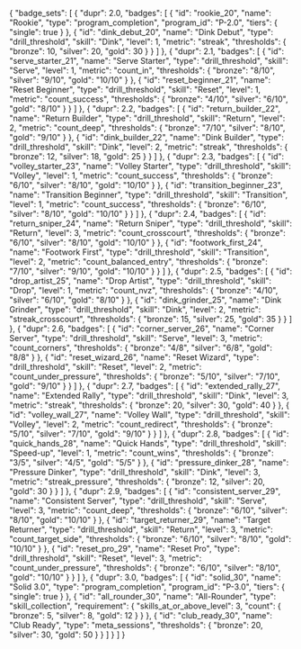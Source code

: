 {
  "badge_sets": [
    {
      "dupr": 2.0,
      "badges": [
        {
          "id": "rookie_20",
          "name": "Rookie",
          "type": "program_completion",
          "program_id": "P-2.0",
          "tiers": { "single": true }
        },
        {
          "id": "dink_debut_20",
          "name": "Dink Debut",
          "type": "drill_threshold",
          "skill": "Dink",
          "level": 1,
          "metric": "streak",
          "thresholds": { "bronze": 10, "silver": 20, "gold": 30 }
        }
      ]
    },
    {
      "dupr": 2.1,
      "badges": [
        {
          "id": "serve_starter_21",
          "name": "Serve Starter",
          "type": "drill_threshold",
          "skill": "Serve",
          "level": 1,
          "metric": "count_in",
          "thresholds": { "bronze": "8/10", "silver": "9/10", "gold": "10/10" }
        },
        {
          "id": "reset_beginner_21",
          "name": "Reset Beginner",
          "type": "drill_threshold",
          "skill": "Reset",
          "level": 1,
          "metric": "count_success",
          "thresholds": { "bronze": "4/10", "silver": "6/10", "gold": "8/10" }
        }
      ]
    },
    {
      "dupr": 2.2,
      "badges": [
        {
          "id": "return_builder_22",
          "name": "Return Builder",
          "type": "drill_threshold",
          "skill": "Return",
          "level": 2,
          "metric": "count_deep",
          "thresholds": { "bronze": "7/10", "silver": "8/10", "gold": "9/10" }
        },
        {
          "id": "dink_builder_22",
          "name": "Dink Builder",
          "type": "drill_threshold",
          "skill": "Dink",
          "level": 2,
          "metric": "streak",
          "thresholds": { "bronze": 12, "silver": 18, "gold": 25 }
        }
      ]
    },
    {
      "dupr": 2.3,
      "badges": [
        {
          "id": "volley_starter_23",
          "name": "Volley Starter",
          "type": "drill_threshold",
          "skill": "Volley",
          "level": 1,
          "metric": "count_success",
          "thresholds": { "bronze": "6/10", "silver": "8/10", "gold": "10/10" }
        },
        {
          "id": "transition_beginner_23",
          "name": "Transition Beginner",
          "type": "drill_threshold",
          "skill": "Transition",
          "level": 1,
          "metric": "count_success",
          "thresholds": { "bronze": "6/10", "silver": "8/10", "gold": "10/10" }
        }
      ]
    },
    {
      "dupr": 2.4,
      "badges": [
        {
          "id": "return_sniper_24",
          "name": "Return Sniper",
          "type": "drill_threshold",
          "skill": "Return",
          "level": 3,
          "metric": "count_crosscourt",
          "thresholds": { "bronze": "6/10", "silver": "8/10", "gold": "10/10" }
        },
        {
          "id": "footwork_first_24",
          "name": "Footwork First",
          "type": "drill_threshold",
          "skill": "Transition",
          "level": 2,
          "metric": "count_balanced_entry",
          "thresholds": { "bronze": "7/10", "silver": "9/10", "gold": "10/10" }
        }
      ]
    },
    {
      "dupr": 2.5,
      "badges": [
        {
          "id": "drop_artist_25",
          "name": "Drop Artist",
          "type": "drill_threshold",
          "skill": "Drop",
          "level": 1,
          "metric": "count_nvz",
          "thresholds": { "bronze": "4/10", "silver": "6/10", "gold": "8/10" }
        },
        {
          "id": "dink_grinder_25",
          "name": "Dink Grinder",
          "type": "drill_threshold",
          "skill": "Dink",
          "level": 2,
          "metric": "streak_crosscourt",
          "thresholds": { "bronze": 15, "silver": 25, "gold": 35 }
        }
      ]
    },
    {
      "dupr": 2.6,
      "badges": [
        {
          "id": "corner_server_26",
          "name": "Corner Server",
          "type": "drill_threshold",
          "skill": "Serve",
          "level": 3,
          "metric": "count_corners",
          "thresholds": { "bronze": "4/8", "silver": "6/8", "gold": "8/8" }
        },
        {
          "id": "reset_wizard_26",
          "name": "Reset Wizard",
          "type": "drill_threshold",
          "skill": "Reset",
          "level": 2,
          "metric": "count_under_pressure",
          "thresholds": { "bronze": "5/10", "silver": "7/10", "gold": "9/10" }
        }
      ]
    },
    {
      "dupr": 2.7,
      "badges": [
        {
          "id": "extended_rally_27",
          "name": "Extended Rally",
          "type": "drill_threshold",
          "skill": "Dink",
          "level": 3,
          "metric": "streak",
          "thresholds": { "bronze": 20, "silver": 30, "gold": 40 }
        },
        {
          "id": "volley_wall_27",
          "name": "Volley Wall",
          "type": "drill_threshold",
          "skill": "Volley",
          "level": 2,
          "metric": "count_redirect",
          "thresholds": { "bronze": "5/10", "silver": "7/10", "gold": "9/10" }
        }
      ]
    },
    {
      "dupr": 2.8,
      "badges": [
        {
          "id": "quick_hands_28",
          "name": "Quick Hands",
          "type": "drill_threshold",
          "skill": "Speed-up",
          "level": 1,
          "metric": "count_wins",
          "thresholds": { "bronze": "3/5", "silver": "4/5", "gold": "5/5" }
        },
        {
          "id": "pressure_dinker_28",
          "name": "Pressure Dinker",
          "type": "drill_threshold",
          "skill": "Dink",
          "level": 3,
          "metric": "streak_pressure",
          "thresholds": { "bronze": 12, "silver": 20, "gold": 30 }
        }
      ]
    },
    {
      "dupr": 2.9,
      "badges": [
        {
          "id": "consistent_server_29",
          "name": "Consistent Server",
          "type": "drill_threshold",
          "skill": "Serve",
          "level": 3,
          "metric": "count_deep",
          "thresholds": { "bronze": "6/10", "silver": "8/10", "gold": "10/10" }
        },
        {
          "id": "target_returner_29",
          "name": "Target Returner",
          "type": "drill_threshold",
          "skill": "Return",
          "level": 3,
          "metric": "count_target_side",
          "thresholds": { "bronze": "6/10", "silver": "8/10", "gold": "10/10" }
        },
        {
          "id": "reset_pro_29",
          "name": "Reset Pro",
          "type": "drill_threshold",
          "skill": "Reset",
          "level": 3,
          "metric": "count_under_pressure",
          "thresholds": { "bronze": "6/10", "silver": "8/10", "gold": "10/10" }
        }
      ]
    },
    {
      "dupr": 3.0,
      "badges": [
        {
          "id": "solid_30",
          "name": "Solid 3.0",
          "type": "program_completion",
          "program_id": "P-3.0",
          "tiers": { "single": true }
        },
        {
          "id": "all_rounder_30",
          "name": "All-Rounder",
          "type": "skill_collection",
          "requirement": { "skills_at_or_above_level": 3, "count": { "bronze": 5, "silver": 8, "gold": 12 } }
        },
        {
          "id": "club_ready_30",
          "name": "Club Ready",
          "type": "meta_sessions",
          "thresholds": { "bronze": 20, "silver": 30, "gold": 50 }
        }
      ]
    }
  ]
}
